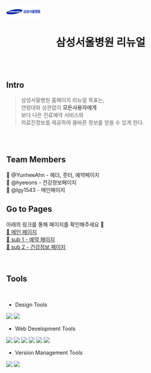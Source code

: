 

<img src="./assets/images/loginPage_images/logoImages.png" width="18%">

<h1 align="center">삼성서울병원 리뉴얼</h1>
<br>
<br>

<h2>Intro</h2>

> 삼성서울병원 홈페이지 리뉴얼 목표는,<br/>
> 연령대와 상관없이 **모든사용자에게**  <br/>
> 보다 나은 진료예약 서비스와<br/>
> 의료진정보를 제공하여 올바른 정보를 얻을 수 있게 한다.<br/>

<br>
<br>

<h2>Team Members</h2>

<div display="flex">
🏥 @YunheeAhn - 헤더, 풋터, 예약페이지 <br>
🏥 @hyeeons - 건강정보페이지 <br>
🏥 @lgy1543 - 메인페이지 <br>
</div>

<h2> Go to Pages </h2>
아래의 링크를 통해 페이지를 확인해주세요 🎯 <br/>

<div display="flex">
  <a href="https://yunheeahn.github.io/SamsungHospital_re/"> 	🏥 메인 페이지 </a>
  <br/>
  <a href="https://yunheeahn.github.io/SamsungHospital_re/reservation.html"> 	📘 sub 1 - 예약 페이지 </a>
  <br />
  <a href="https://yunheeahn.github.io/SamsungHospital_re/healthCare.html"> 	💪 sub 2 - 건강정보 페이지 </a>
</div>

<br/>
<br/>

<h2>Tools</h2>
<br/>

- Design Tools
<div display="flex">
  <img src="https://img.shields.io/badge/figma-F24E1E?style=for-the-badge&logo=figma&logoColor=white">
  <img src="https://img.shields.io/badge/adobephotoshop-31A8FF?style=for-the-badge&logo=adobephotoshop&logoColor=white">
</div>

- Web Development Tools
<div display="flex">
  <img src="https://img.shields.io/badge/html5-E34F26?style=for-the-badge&logo=html5&logoColor=white">
  <img src="https://img.shields.io/badge/sass-CC6699?style=for-the-badge&logo=sass&logoColor=white">
  <img src="https://img.shields.io/badge/javascript-F7DF1E?style=for-the-badge&logo=javascript&logoColor=white">
  <img src="https://img.shields.io/badge/jquery-0769AD?style=for-the-badge&logo=jquery&logoColor=white">
  <img src="https://img.shields.io/badge/swiper-6332F6?style=for-the-badge&logo=swiper&logoColor=white">
  <img src="https://img.shields.io/badge/fontawesome-528DD7?style=for-the-badge&logo=fontawesome&logoColor=white">
</div>

- Version Management Tools
<div display="flex">
  <img src="https://img.shields.io/badge/git-F05032?style=for-the-badge&logo=git&logoColor=white">
  <img src="https://img.shields.io/badge/github-181717?style=for-the-badge&logo=github&logoColor=white">
</div>

